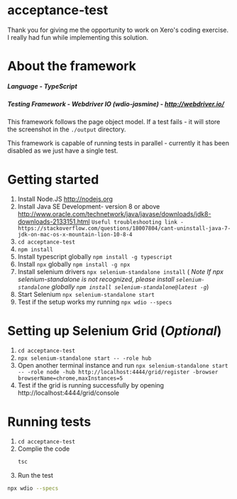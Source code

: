 # acceptance-test
Thank you for giving me the opportunity to work on Xero's coding exercise. I really had fun while implementing this solution.

# About the framework

##### *Language* - TypeScript

##### *Testing Framework* - Webdriver IO  (wdio-jasmine) - http://webdriver.io/

This framework follows the page object model. If a test fails - it will store the screenshot in the `./output` directory.

This framework is capable of running tests in parallel - currently it has been disabled as we just have a single test.

# Getting started

1.  Install Node.JS
    http://nodejs.org
1.  Install Java SE Development- version 8 or above
    http://www.oracle.com/technetwork/java/javase/downloads/jdk8-downloads-2133151.html
	`Useful troubleshooting link - https://stackoverflow.com/questions/18007804/cant-uninstall-java-7-jdk-on-mac-os-x-mountain-lion-10-8-4`
1.  `cd acceptance-test`
1.  `npm install`
1.	Install typescript globally `npm install -g typescript`
1.	Install `npx` globally `npm install -g npx`
1.	Install selenium drivers `npx selenium-standalone install` ( *Note If npx selenium-standalone is not recognized, please install `selenium-standalone` globally `npm install selenium-standalone@latest -g`*)
1.	Start Selenium `npx selenium-standalone start`
1.	Test if the setup works my running `npx wdio --specs`

# Setting up Selenium Grid (*Optional*)

1.	`cd acceptance-test`
1.	`npx selenium-standalone start -- -role hub`
1.	Open another terminal instance and run `npx selenium-standalone start -- -role node -hub http://localhost:4444/grid/register -browser browserName=chrome,maxInstances=5`
1.	Test if the grid is running successfully by opening http://localhost:4444/grid/console

# Running tests

1.	`cd acceptance-test`
1.	Complie the code
	```bash
	tsc
1.	Run the test
```bash
npx wdio --specs

